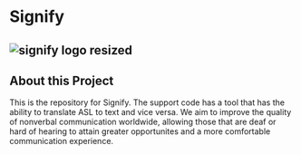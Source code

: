 # Signify



## ![signify logo resized](https://github.com/Tristkick1234/Signify/assets/40550566/85b584d8-0b3d-4648-9315-6a157a00ef3e)


## About this Project
This is the repository for Signify. The support code has a tool that has the ability to translate ASL to text and vice versa. We aim to improve the quality of nonverbal communication worldwide, allowing those that are deaf or hard of hearing to attain greater opportunites and a more comfortable communication experience.
